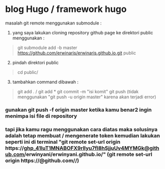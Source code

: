 # blog  Hugo / framework hugo

masalah git remote menggunakan submodule :

1. yang saya lakukan cloning repository github page ke direktori public menggunakan :
> git submodule add -b master https://github.com/erwinaris/erwinaris.github.io.git public

2. pindah direktori public
> cd public/

3. tambahkan command dibawah :
> git add . / git add *
> git commit -m "isi komit"
> git push (tidak menggunakan "git push -u origin master" karena akan terjadi error)



### gunakan git push -f origin master ketika kamu benar2 ingin menimpa isi file di repository

### tapi jika kamu ragu menggunakan cara diatas maka solusinya adalah tetap membuat / mengenerate token kemudian lakukan seperti ini di terminal "git remote set-url origin https://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@github.com/erwinyani/erwinyani.github.io/" (git remote set-url origin https://<token>@github.com/<username>/<repo>)



